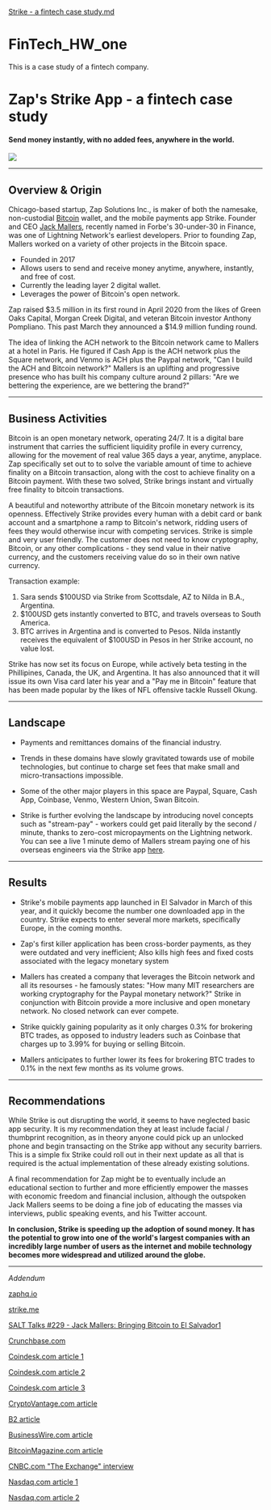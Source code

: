 [Strike - a fintech case study.md](https://github.com/cryptome/FinTech_HW_one/files/7026614/Strike.-.a.fintech.case.study.md)


# FinTech_HW_one
This is a case study of a fintech company.

# Zap's Strike App - a fintech case study

#### Send money instantly, with no added fees, anywhere in the world.

![](https://blog.bitnovo.com/wp-content/uploads/2021/02/que%CC%81-es-strike-by-Zap-1024x701.jpg)



___

## Overview & Origin

Chicago-based startup, Zap Solutions Inc., is maker of both the namesake, non-custodial [Bitcoin](https://bitcoin.org/en/) wallet, and the mobile payments app Strike. Founder and CEO [Jack Mallers](https://www.forbes.com/30-under-30/2021/finance/?profile=jack-mallers), recently named in Forbe's 30-under-30 in Finance, was one of Lightning Network's earliest developers. Prior to founding Zap, Mallers worked on a variety of other projects in the Bitcoin space.

- Founded in 2017
- Allows users to send and receive money anytime, anywhere, instantly, and free of cost.
- Currently the leading layer 2 digital wallet. 
- Leverages the power of Bitcoin's open network. 

Zap raised $3.5 million in its first round in April 2020 from the likes of Green Oaks Capital, Morgan Creek Digital, and veteran Bitcoin investor Anthony Pompliano. This past March they announced a $14.9 million funding round.

The idea of linking the ACH network to the Bitcoin network came to Mallers at a hotel in Paris. He figured if Cash App is the ACH network plus the Square network, and Venmo is ACH plus the Paypal network, "Can I build the ACH and Bitcoin network?" Mallers is an uplifting and progressive presence who has built his company culture around 2 pillars: "Are we bettering the experience, are we bettering the brand?"



---

## Business Activities

Bitcoin is an open monetary network, operating 24/7. It is a digital bare instrument that carries the sufficient liquidity profile in every currency, allowing for the movement of real value 365 days a year, anytime, anyplace. Zap specifically set out to to solve the variable amount of time to achieve finality on a Bitcoin transaction, along with the cost to achieve finality on a Bitcoin payment. With these two solved, Strike brings instant and virtually free finality to bitcoin transactions. 

A beautiful and noteworthy attribute of the Bitcoin monetary network is its openness. Effectively Strike provides every human with a debit card or bank account and a smartphone a ramp to Bitcoin's network, ridding users of fees they would otherwise incur with competing services.  Strike is simple and very user friendly. The customer does not need to know cryptography, Bitcoin, or any other complications - they send value in their native currency, and the customers receiving value do so in their own native currency.

Transaction example:

1. Sara sends $100USD via Strike from Scottsdale, AZ to Nilda in B.A., Argentina.
2. $100USD gets instantly converted to BTC, and travels overseas to South America.
3. BTC arrives in Argentina and is converted to Pesos. Nilda instantly receives the equivalent of $100USD in Pesos in her Strike account, no value lost.

Strike has now set its focus on Europe, while actively beta testing in the Phillipines, Canada, the UK, and Argentina. It has also announced that it will issue its own Visa card later his year and a "Pay me in Bitcoin" feature that has been made popular by the likes of NFL offensive tackle Russell Okung.



___

## Landscape

- Payments and remittances domains of the financial industry.

- Trends in these domains have slowly gravitated towards use of mobile technologies, but continue to charge set fees that make small and micro-transactions impossible.

- Some of the other major players in this space are Paypal, Square, Cash App, Coinbase, Venmo, Western Union, Swan Bitcoin.

- Strike is further evolving the landscape by introducing novel concepts such as "stream-pay" - workers could get paid literally by the second / minute, thanks to zero-cost micropayments on the Lightning network. You can see a live 1 minute demo of Mallers stream paying one of his overseas engineers via the Strike app [here](https://www.youtube.com/watch?v=Rt2C3CsLi7k).

  

___

## Results

- Strike's mobile payments app launched in El Salvador in March of this year, and it quickly become the number one downloaded app in the country. Strike expects to enter several more markets, specifically Europe, in the coming months.

- Zap's first killer application has been cross-border payments, as they were outdated and very inefficient; Also kills high fees and fixed costs associated with the legacy monetary system

- Mallers has created a company that leverages the Bitcoin network and all its resourses - he famously states: "How many MIT researchers are working cryptography for the Paypal monetary network?" Strike in conjunction with Bitcoin provide a more inclusive and open monetary network. No closed network can ever compete.

- Strike quickly gaining popularity as it only charges 0.3% for brokering BTC trades, as opposed to industry leaders such as Coinbase that charges up to 3.99% for buying or selling Bitcoin.

- Mallers anticipates to further lower its fees for brokering BTC trades to 0.1% in the next few months as its volume grows.

  

___

## Recommendations

While Strike is out disrupting the world, it seems to have neglected basic app security. It is my recommendation they at least include facial / thumbprint recognition, as in theory anyone could pick up an unlocked phone and begin transacting on the Strike app without any security barriers. This is a simple fix Strike could roll out in their next update as all that is required is the actual implementation of these already existing solutions.

A final recommendation for Zap might be to eventually include an educational section to further and more efficiently empower the masses with economic freedom and financial inclusion, although the outspoken Jack Mallers seems to be doing a fine job of educating the masses via interviews, public speaking events, and his Twitter account.

**In conclusion, Strike is speeding up the adoption of sound money. It has the potential to grow into one of the world's largest companies with an incredibly large number of users as the internet and mobile technology becomes more widespread and utilized around the globe.**

____

*Addendum*

[zaphq.io](https://zaphq.io/)

[strike.me](https://strike.me/)

[SALT Talks #229 - Jack Mallers: Bringing Bitcoin to El Salvador1](https://www.youtube.com/watch?v=4tLo74533xc)

[Crunchbase.com](https://www.crunchbase.com/organization/zap-solutions-a2c2)

[Coindesk.com article 1](https://www.coindesk.com/bitcoin-lightning-startup-zap-global-fiat-pairs-stablecoins)

[Coindesk.com article 2](https://www.coindesk.com/lightning-startup-zap-raised-3-5m-for-bitcoin-app-ahead-of-visa-deal)

[Coindesk.com article 3](https://www.coindesk.com/strike-launches-bitcoin-lightning-payment-app-in-el-salvador-full-eu-support-is-next)

[CryptoVantage.com article](https://www.cryptovantage.com/best-crypto-tools/strike/)

[B2 article](https://www.businessofbusiness.com/articles/what-is-strike-El-Salvador-bitcoin-announcement/)

[BusinessWire.com article](https://www.businesswire.com/news/home/20210605005045/en/Strike-Drives-Bitcoin-Forward-as-El-Salvador-Becomes-World%E2%80%99s-First-Country-to-Adopt-Bitcoin-as-Legal-Tender)

[BitcoinMagazine.com article](https://bitcoinmagazine.com/business/lightning-wallet-strike-now-enables-bitcoin-withdrawals)

[CNBC.com "The Exchange" interview](https://www.cnbc.com/video/2021/08/12/strike-ceo-on-paying-with-bitcoin.html)

[Nasdaq.com article 1](https://www.nasdaq.com/articles/zaps-strike-moves-to-public-beta-2020-07-02)

[Nasdaq.com article 2](https://www.nasdaq.com/articles/jack-mallers-strike-rolls-out-bitcoin-buys-going-head-to-head-with-coinbase-2021-07-01)
